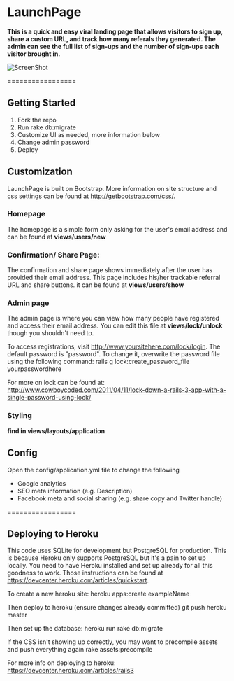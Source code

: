 # LaunchPage
**This is a quick and easy viral landing page that allows visitors to sign up, share a custom URL, and track how many referals they generated. The admin can see the full list of sign-ups and the number of sign-ups each visitor brought in.**


![ScreenShot](http://assets.betali.st/startups/8509/image/big_Screen_Shot_2013-08-23_at_3.38.43_PM.png)

=================

## Getting Started
1. Fork the repo
2. Run rake db:migrate
3. Customize UI as needed, more information below
4. Change admin password
5. Deploy

## Customization
LaunchPage is built on Bootstrap. More information on site structure and css settings can be found at http://getbootstrap.com/css/.

### Homepage
The homepage is a simple form only asking for the user's email address and can be found at **views/users/new**

### Confirmation/ Share Page:
The confirmation and share page shows immediately after the user has provided their email address. This page includes his/her trackable referral URL and share buttons. it can be found at **views/users/show**

### Admin page
The admin page is where you can view how many people have registered and access their email address. You can edit this file at **views/lock/unlock** though you shouldn't need to.

To access registrations, visit http://www.yoursitehere.com/lock/login. The default password is "password". To change it, overwrite the password file using the following command:
    rails g lock:create_password_file yourpasswordhere

For more on lock can be found at: http://www.cowboycoded.com/2011/04/11/lock-down-a-rails-3-app-with-a-single-password-using-lock/

### Styling
**find in views/layouts/application**

## Config
Open the config/application.yml file to change the following 
- Google analytics 
- SEO meta information (e.g. Description)
- Facebook meta and social sharing (e.g. share copy and Twitter handle)

=================

## Deploying to Heroku
This code uses SQLite for development but PostgreSQL for production. This is because Heroku only supports PostgreSQL but it's a pain to set up locally. You need to have Heroku installed and set up already for all this goodness to work. Those instructions can be found at https://devcenter.heroku.com/articles/quickstart.

To create a new heroku site:
    heroku apps:create exampleName

Then deploy to heroku (ensure changes already committed)
    git push heroku master

Then set up the database:
    heroku run rake db:migrate

If the CSS isn't showing up correctly, you may want to precompile assets and push everything again
    rake assets:precompile

For more info on deploying to heroku: https://devcenter.heroku.com/articles/rails3


